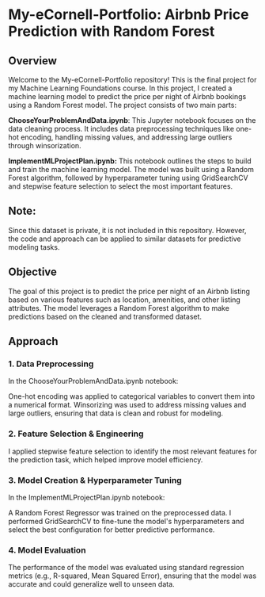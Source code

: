 
# My-eCornell-Portfolio: Airbnb Price Prediction with Random Forest
## Overview
Welcome to the My-eCornell-Portfolio repository! This is the final project for my Machine Learning Foundations course. In this project, I created a machine learning model to predict the price per night of Airbnb bookings using a Random Forest model. The project consists of two main parts:

**ChooseYourProblemAndData.ipynb**: This Jupyter notebook focuses on the data cleaning process. It includes data preprocessing techniques like one-hot encoding, handling missing values, and addressing large outliers through winsorization.

**ImplementMLProjectPlan.ipynb:** This notebook outlines the steps to build and train the machine learning model. The model was built using a Random Forest algorithm, followed by hyperparameter tuning using GridSearchCV and stepwise feature selection to select the most important features.

## Note:
Since this dataset is private, it is not included in this repository. However, the code and approach can be applied to similar datasets for predictive modeling tasks.

## Objective
The goal of this project is to predict the price per night of an Airbnb listing based on various features such as location, amenities, and other listing attributes. The model leverages a Random Forest algorithm to make predictions based on the cleaned and transformed dataset.

## Approach
### 1. Data Preprocessing
In the ChooseYourProblemAndData.ipynb notebook:

One-hot encoding was applied to categorical variables to convert them into a numerical format.
Winsorizing was used to address missing values and large outliers, ensuring that data is clean and robust for modeling.
### 2. Feature Selection & Engineering
I applied stepwise feature selection to identify the most relevant features for the prediction task, which helped improve model efficiency.
### 3. Model Creation & Hyperparameter Tuning
In the ImplementMLProjectPlan.ipynb notebook:

A Random Forest Regressor was trained on the preprocessed data.
I performed GridSearchCV to fine-tune the model's hyperparameters and select the best configuration for better predictive performance.
### 4. Model Evaluation
The performance of the model was evaluated using standard regression metrics (e.g., R-squared, Mean Squared Error), ensuring that the model was accurate and could generalize well to unseen data.
